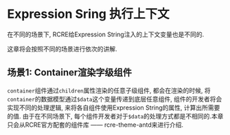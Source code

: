 # Expression Sring 执行上下文

在不同的场景下, RCRE给Expression String注入的上下文变量也是不同的.

这章将会按照不同的场景进行依次的讲解.

## 场景1: Container渲染字级组件

`container`组件通过`children`属性渲染的任意子级组件, 都会在渲染的时候, 将`container`的数据模型通过`$data`这个变量传递到底层任意组件, 组件的开发者将会实现不同的处理逻辑, 来将各自组件使用Expression String的属性, 计算出所需要的值. 由于在不同场景下, 每个组件开发者对于`$data`的处理方式都是不相同的.本章只会从RCRE官方配套的组件库 —— rcre-theme-antd来进行介绍.

